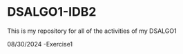 # DSALGO1-IDB2
This is my repository for all of the activities of my DSALGO1

08/30/2024 -Exercise1
